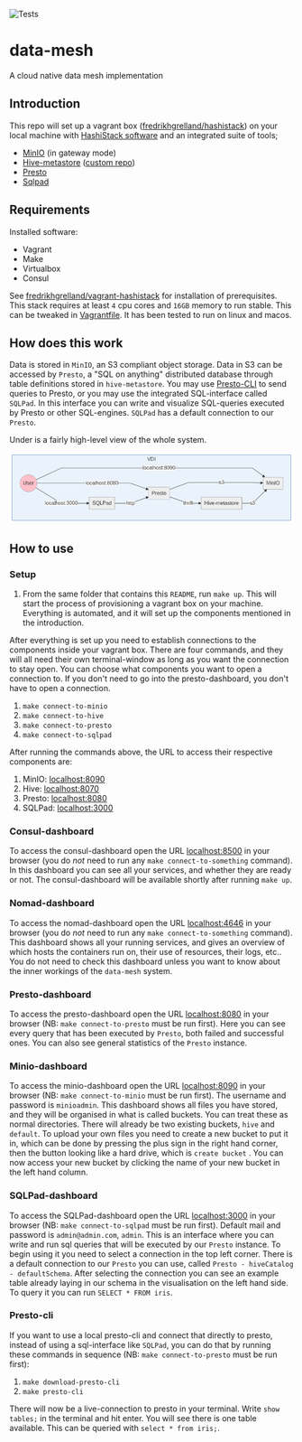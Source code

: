 ![Tests](https://github.com/fredrikhgrelland/data-mesh/workflows/Tests/badge.svg)
# data-mesh
A cloud native data mesh implementation

## Introduction
This repo will set up a vagrant box ([fredrikhgrelland/hashistack](https://app.vagrantup.com/fredrikhgrelland/boxes/hashistack)) on your local machine with [HashiStack software](https://github.com/fredrikhgrelland/vagrant-hashistack#hashistack) and an integrated suite of tools;

- [MinIO](https://min.io/) (in gateway mode)
- [Hive-metastore](https://cwiki.apache.org/confluence/display/Hive/Design#Design-Metastore) ([custom repo](https://github.com/fredrikhgrelland/docker-hive))
- [Presto](https://prestosql.io/)
- [Sqlpad](https://rickbergfalk.github.io/sqlpad/#/)

## Requirements
Installed software:

- Vagrant
- Make
- Virtualbox
- Consul

See [fredrikhgrelland/vagrant-hashistack](https://github.com/fredrikhgrelland/vagrant-hashistack) for installation of prerequisites.
This stack requires at least `4` cpu cores and `16GB` memory to run stable. This can be tweaked in [Vagrantfile](https://github.com/fredrikhgrelland/data-mesh/blob/master/Vagrantfile#L13-L14). It has been tested to run on linux and macos.

## How does this work
Data is stored in `MinIO`, an S3 compliant object storage. Data in S3 can be accessed by `Presto`, a "SQL on anything" distributed database through table definitions stored in `hive-metastore`. You may use [Presto-CLI](https://prestosql.io/docs/current/installation/cli.html) to send queries to Presto, or you may use the integrated SQL-interface called `SQLPad`. In this interface you can write and visualize SQL-queries executed by Presto or other SQL-engines. `SQLPad` has a default connection to our `Presto`.

Under is a fairly high-level view of the whole system.

![overall_architecture](./doc/diagrams/overall_architecture.png)


## How to use
### Setup
1. From the same folder that contains this `README`, run `make up`.
This will start the process of provisioning a vagrant box on your machine. Everything is automated, and it will set up the components mentioned in the introduction.

After everything is set up you need to establish connections to the components inside your vagrant box. There are four commands, and they will all need their own terminal-window as long as you want the connection to stay open. You can choose what components you want to open a connection to. If you don't need to go into the presto-dashboard, you don't have to open a connection.
1. `make connect-to-minio`
2. `make connect-to-hive`
3. `make connect-to-presto`
4. `make connect-to-sqlpad`

After running the commands above, the URL to access their respective components are:
1. MinIO: [localhost:8090](http://localhost:8090)
2. Hive: [localhost:8070](http://localhost:8070)
3. Presto: [localhost:8080](http://localhost:8080)
4. SQLPad: [localhost:3000](http://localhost:3000)

### Consul-dashboard
To access the consul-dashboard open the URL [localhost:8500](http://localhost:8500) in your browser (you do _not_ need to run any `make connect-to-something` command). In this dashboard you can see all your services, and whether they are ready or not. The consul-dashboard will be available shortly after running `make up`.


### Nomad-dashboard
To access the nomad-dashboard open the URL [localhost:4646](http://localhost:4646) in your browser (you do _not_ need to run any `make connect-to-something` command). This dashboard shows all your running services, and gives an overview of which hosts the containers run on, their use of resources, their logs, etc.. You do not need to check this dashboard unless you want to know about the inner workings of the `data-mesh` system.


### Presto-dashboard
To access the presto-dashboard open the URL [localhost:8080](http://localhost:8080) in your browser (NB: `make connect-to-presto` must be run first). Here you can see every query that has been executed by `Presto`, both failed and successful ones. You can also see general statistics of the `Presto` instance.


### Minio-dashboard
To access the minio-dashboard open the URL [localhost:8090](http://localhost:8090) in your browser (NB: `make connect-to-minio` must be run first). The username and password is `minioadmin`. This dashboard shows all files you have stored, and they will be organised in what is called buckets. You can treat these as normal directories. There will already be two existing buckets, `hive` and `default`. To upload your own files you need to create a new bucket to put it in, which can be done by pressing the plus sign in the right hand corner, then the button looking like a hard drive, which is `create bucket` . You can now access your new bucket by clicking the name of your new bucket in the left hand column.


### SQLPad-dashboard
To access the SQLPad-dashboard open the URL [localhost:3000](http://localhost:3000) in your browser (NB: `make connect-to-sqlpad` must be run first). Default mail and password is `admin@admin.com`, `admin`. This is an interface where you can write and run sql queries that will be executed by our `Presto` instance. To begin using it you need to select a connection in the top left corner. There is a default connection to our `Presto` you can use, called `Presto - hiveCatalog - defaultSchema`. After selecting the connection you can see an example table already laying in our schema in the visualisation on the left hand side. To query it you can run `SELECT * FROM iris`.


### Presto-cli
If you want to use a local presto-cli and connect that directly to presto, instead of using a sql-interface like `SQLPad`, you can do that by running these commands in sequence (NB: `make connect-to-presto` must be run first):
1. `make download-presto-cli`
2. `make presto-cli`

There will now be a live-connection to presto in your terminal. Write `show tables;` in the terminal and hit enter. You will see there is one table available. This can be queried with `select * from iris;`.
